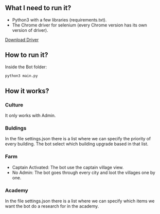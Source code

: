 ## What I need to run it?
- Python3 with a few libraries (requirements.txt).
- The Chrome driver for selenium (every Chrome version has its own version of driver). 

[Download Driver](https://sites.google.com/a/chromium.org/chromedriver/downloads)


## How to run it?
Inside the Bot folder:
```bash
python3 main.py
```



## How it works?

### Culture
It only works with Admin. 
### Buldings
In the file settings.json there is a list where we can specify the priority of every building.
The bot select which building upgrade based in that list.
### Farm
- Captain Activated: The bot use the captain village view.
- No Admin: The bot goes through every city and loot the villages one by one.
### Academy
In the file settings.json there is a list where we can specify which items we want the bot do a research for in the academy.